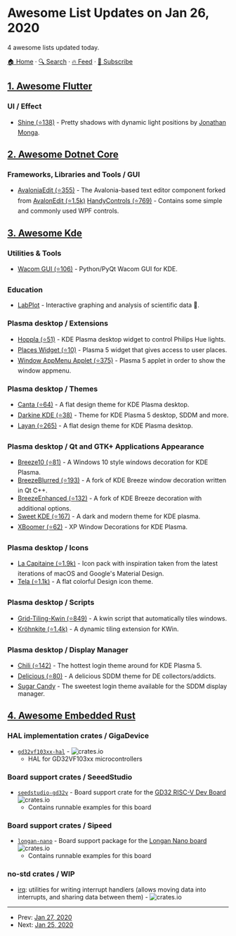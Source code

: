 # Awesome List Updates on Jan 26, 2020

4 awesome lists updated today.

[🏠 Home](/README.md) · [🔍 Search](https://test.trackawesomelist.com/search/) · [🔥 Feed](https://test.trackawesomelist.com/rss.xml) · [📮 Subscribe](https://trackawesomelist.us17.list-manage.com/subscribe?u=d2f0117aa829c83a63ec63c2f&id=36a103854c)



## [1. Awesome Flutter](/content/Solido/awesome-flutter/README.md)

### UI / Effect

*   [Shine (⭐138)](https://github.com/JonathanMonga/flutter_shine.dart) <!--stargazers:JonathanMonga/flutter_shine.dart-->  - Pretty shadows with dynamic light positions by [Jonathan Monga](https://github.com/JonathanMonga/).

## [2. Awesome Dotnet Core](/content/thangchung/awesome-dotnet-core/README.md)

### Frameworks, Libraries and Tools / GUI

*   [AvaloniaEdit (⭐355)](https://github.com/AvaloniaUI/AvaloniaEdit/) - The Avalonia-based text editor component forked from [AvalonEdit (⭐1.5k)](https://github.com/icsharpcode/AvalonEdit)
    [HandyControls (⭐769)](https://github.com/ghost1372/HandyControls) - Contains some simple and commonly used WPF controls.

## [3. Awesome Kde](/content/francoism90/awesome-kde/README.md)

### Utilities & Tools

*   [Wacom GUI (⭐106)](https://github.com/tb2097/wacom-gui) - Python/PyQt Wacom GUI for KDE.

### Education

*   [LabPlot](https://labplot.kde.org/) - Interactive graphing and analysis of scientific data 📌.

### Plasma desktop / Extensions

*   [Hoppla (⭐51)](https://github.com/Fuchs/hoppla-sa) - KDE Plasma desktop widget to control Philips Hue lights.
*   [Places Widget (⭐10)](https://github.com/dfaust/plasma-applet-places-widget) - Plasma 5 widget that gives access to user places.
*   [Window AppMenu Applet (⭐375)](https://github.com/psifidotos/applet-window-appmenu) - Plasma 5 applet in order to show the window appmenu.

### Plasma desktop / Themes

*   [Canta (⭐64)](https://github.com/vinceliuice/Canta-kde) - A flat design theme for KDE Plasma desktop.
*   [Darkine KDE (⭐38)](https://github.com/Rokin05/darkine-kde) - Theme for KDE Plasma 5 desktop, SDDM and more.
*   [Layan (⭐265)](https://github.com/vinceliuice/Layan-kde) - A flat design theme for KDE Plasma desktop.

### Plasma desktop / Qt and GTK+ Applications Appearance

*   [Breeze10 (⭐81)](https://github.com/fauzie811/Breeze10) - A Windows 10 style windows decoration for KDE Plasma.
*   [BreezeBlurred (⭐193)](https://github.com/alex47/BreezeBlurred) - A fork of KDE Breeze window decoration written in Qt C++.
*   [BreezeEnhanced (⭐132)](https://github.com/tsujan/BreezeEnhanced) - A fork of KDE Breeze decoration with additional options.
*   [Sweet KDE (⭐167)](https://github.com/EliverLara/Sweet-kde) - A dark and modern theme for KDE plasma.
*   [XBoomer (⭐62)](https://github.com/efskap/XBoomer) - XP Window Decorations for KDE Plasma.

### Plasma desktop / Icons

*   [La Capitaine (⭐1.9k)](https://github.com/keeferrourke/la-capitaine-icon-theme) - Icon pack with inspiration taken from the latest iterations of macOS and Google's Material Design.
*   [Tela (⭐1.1k)](https://github.com/vinceliuice/Tela-icon-theme) - A flat colorful Design icon theme.

### Plasma desktop / Scripts

*   [Grid-Tiling-Kwin (⭐849)](https://github.com/lingtjien/Grid-Tiling-Kwin) - A kwin script that automatically tiles windows.
*   [Kröhnkite (⭐1.4k)](https://github.com/esjeon/krohnkite) - A dynamic tiling extension for KWin.

### Plasma desktop / Display Manager

*   [Chili (⭐142)](https://github.com/MarianArlt/kde-plasma-chili) - The hottest login theme around for KDE Plasma 5.
*   [Delicious (⭐80)](https://github.com/stuomas/delicious-sddm-theme) - A delicious SDDM theme for DE collectors/addicts.
*   [Sugar Candy](https://framagit.org/MarianArlt/sddm-sugar-candy) - The sweetest login theme available for the SDDM display manager.

## [4. Awesome Embedded Rust](/content/rust-embedded/awesome-embedded-rust/README.md)

### HAL implementation crates / GigaDevice

*   [`gd32vf103xx-hal`](https://github.com/riscv-rust/gd32vf103xx-hal) - ![crates.io](https://img.shields.io/crates/v/gd32vf103xx-hal.svg)
    *   HAL for GD32VF103xx microcontrollers

### Board support crates / SeeedStudio

*   [`seedstudio-gd32v`](https://github.com/riscv-rust/seedstudio-gd32v) - Board support crate for the [GD32 RISC-V Dev Board](https://www.seeedstudio.com/SeeedStudio-GD32-RISC-V-Dev-Board-p-4302.html)
    ![crates.io](https://img.shields.io/crates/v/seedstudio-gd32v.svg)
    *   Contains runnable examples for this board

### Board support crates / Sipeed

*   [`longan-nano`](https://github.com/riscv-rust/longan-nano) - Board support package for the [Longan Nano board](https://www.seeedstudio.com/Sipeed-Longan-Nano-RISC-V-GD32VF103CBT6-Development-Board-p-4205.html)
    ![crates.io](https://img.shields.io/crates/v/longan-nano.svg)
    *   Contains runnable examples for this board

### no-std crates / WIP

*   [irq](https://crates.io/crates/irq): utilities for writing interrupt handlers (allows moving data into interrupts, and sharing data between them) - ![crates.io](https://img.shields.io/crates/v/irq.svg)

---

- Prev: [Jan 27, 2020](/content/2020/01/27/README.md)
- Next: [Jan 25, 2020](/content/2020/01/25/README.md)